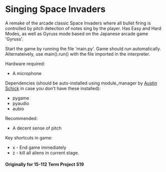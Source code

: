 # Singing Space Invaders 

A remake of the arcade classic Space Invaders where all bullet firing is controlled by pitch detection of notes sing by the player.
Has Easy and Hard Modes, as well as Gyruss mode based on the Japanese arcade game 'Gyruss'.

Start the game by running the file 'main.py'. Game should run automatically. Alternateively, use
main().run() with the file imported in the interpreter.

Hardware required:
* A microphone

Dependencies (should be auto-installed using module_manager by [Austin Schick](https://github.com/schickmeister) in case you don't have these installed): 
* pygame
* pyaudio
* aubio

Recommended:
* A decent sense of pitch

Key shortcuts in game:
* x - End game immediately
* z - kill all aliens in current stage.

#### Originally for 15-112 Term Project S19
